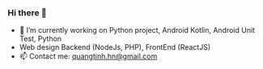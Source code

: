 ### Hi there 👋

- 🔭 I’m currently working on Python project, Android Kotlin, Android Unit Test, Python
- Web design Backend (NodeJs, PHP), FrontEnd (ReactJS)
- 📫 Contact me: quangtinh.hn@gmail.com
